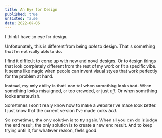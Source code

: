```yaml
---
title: An Eye for Design
published: true
unlisted: false
date: 2022-06-06
---
```


I think I have an eye for design.

Unfortunately, this is different from being _able_ to design. That is something that I’m not really able to do.

I find it difficult to come up with new and novel designs. Or to design things that look completely different from the rest of my work or fit a specific vibe. It seems like magic when people can invent visual styles that work perfectly for the problem at hand.

Instead, my only ability is that I can tell when something looks bad. When something looks misaligned, or too crowded, or just _off_. Or when something looks amateurish.

Sometimes I don’t really know how to make a website I’ve made look better. I just know that the current version I’ve made looks _bad_.

So sometimes, the only solution is to try again. When all you can do is judge the end result, the only solution is to create a new end result. And to keep trying until it, for whatever reason, feels good.
